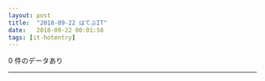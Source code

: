 ```yaml
---
layout: post
title:  "2018-09-22 はてぶIT"
date:   2018-09-22 00:01:58
tags: [it-hotentry]
---
```

0 件のデータあり

<hr>

